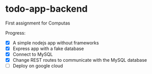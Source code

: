 # todo-app-backend
First assignment for Computas 

Progress:

- [x] A simple nodejs app without frameworks
- [x] Express app with a fake database
- [x] Connect to MySQL
- [x] Change REST routes to communicate with the MySQL database
- [ ] Deploy on google cloud
